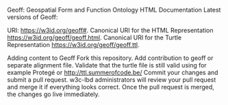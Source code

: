 Geoff: Geospatial Form and Function Ontology
HTML Documentation
Latest versions of Geoff:

URI: https://w3id.org/geoff#.
Canonical URI for the HTML Representation https://w3id.org/geoff/geoff.html.
Canonical URI for the Turtle Representation https://w3id.org/geoff/geoff.ttl.

Adding content to Geoff
Fork this repository.
Add contribution to geoff or separate alignment file.
Validate that the turtle file is still valid using for example Protegé or http://ttl.summerofcode.be/
Commit your changes and submit a pull request.
w3c-lbd administrators will review your pull request and merge it if everything looks correct. Once the pull request is merged, the changes go live immediately.
